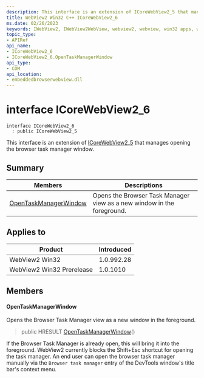 ```yaml
---
description: This interface is an extension of ICoreWebView2_5 that manages opening the browser task manager window.
title: WebView2 Win32 C++ ICoreWebView2_6
ms.date: 02/26/2023
keywords: IWebView2, IWebView2WebView, webview2, webview, win32 apps, win32, edge, ICoreWebView2, ICoreWebView2Controller, browser control, edge html, ICoreWebView2_6
topic_type: 
- APIRef
api_name:
- ICoreWebView2_6
- ICoreWebView2_6.OpenTaskManagerWindow
api_type:
- COM
api_location:
- embeddedbrowserwebview.dll
---
```


# interface ICoreWebView2_6

```
interface ICoreWebView2_6
  : public ICoreWebView2_5
```

This interface is an extension of [ICoreWebView2_5](icorewebview2_5.md) that manages opening the browser task manager window.

## Summary

 Members                        | Descriptions
--------------------------------|---------------------------------------------
[OpenTaskManagerWindow](#opentaskmanagerwindow) | Opens the Browser Task Manager view as a new window in the foreground.

## Applies to

Product                         | Introduced
--------------------------------|---------------------------------------------
WebView2 Win32            |    1.0.992.28
WebView2 Win32 Prerelease |    1.0.1010

## Members

#### OpenTaskManagerWindow

Opens the Browser Task Manager view as a new window in the foreground.

> public HRESULT [OpenTaskManagerWindow](#opentaskmanagerwindow)()

If the Browser Task Manager is already open, this will bring it into the foreground. WebView2 currently blocks the Shift+Esc shortcut for opening the task manager. An end user can open the browser task manager manually via the `Browser task manager` entry of the DevTools window's title bar's context menu.

